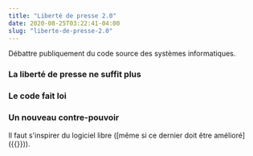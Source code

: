 ```yaml
---
title: "Liberté de presse 2.0"
date: 2020-08-25T03:22:41-04:00
slug: "liberte-de-presse-2.0"
---
```


Débattre publiquement du code source des systèmes informatiques.

<!--more-->

### La liberté de presse ne suffit plus

### Le code fait loi

### Un nouveau contre-pouvoir

Il faut s'inspirer du logiciel libre ([même si ce dernier doit être amélioré]({{<ref whats-wrong-with-freedom>}})).





